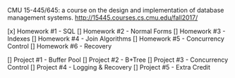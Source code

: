 CMU 15-445/645: a course on the design and implementation of database management systems.
http://15445.courses.cs.cmu.edu/fall2017/

[x] Homework #1 - SQL
[] Homework #2 - Normal Forms
[] Homework #3 - Indexes
[] Homework #4 - Join Algorithms
[] Homework #5 - Concurrency Control
[] Homework #6 - Recovery 

[] Project #1 - Buffer Pool
[] Project #2 - B+Tree
[] Project #3 - Concurrency Control
[] Project #4 - Logging & Recovery
[] Project #5 - Extra Credit
